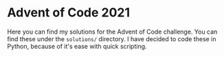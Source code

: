 # Advent of Code 2021

Here you can find my solutions for the Advent of Code challenge. You can find these under the `solutions/` directory. I have decided to code these in Python, because of it's ease with quick scripting.

